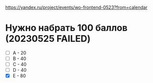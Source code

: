 https://yandex.ru/project/events/wo-frontend-0523?from=calendar

# Нужно набрать 100 баллов (20230525 FAILED)
- [ ] А - 20
- [ ] B - 40
- [ ] C - 40
- [ ] D - 40
- [x] E - 80 
